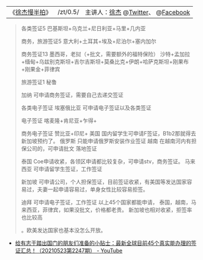 <table> 
 <tr>
       <td>《<a href="https://www.youtube.com/c/徐杰慢半拍/?lang=zh-cn" title="@《徐杰慢半拍》频道 (2018年10月14日注册)  | YouTube 
	      【说明】
	      打赏：http://paypal.me/xujie950331
	      地址:695 W Holt Ave104 Pomona CA 91768
	      电话：+19093261499（洛杉矶时间：周一至周五上午10点到下午5点）
	      手机：+16264931363
	       邮箱：xujie19651123@gmail.com
	      徐杰苹果商店软件：徐杰慢半拍
	      电报群 ：xujie1965
	      YouTube频道会员https://www.youtube.com/channel/UCrmRhJoIXkaCPJLX_mqnbqQ/join
	      1，慢半拍忠实听众-------29，99每月
	      2，慢半拍频道会员-------99，99每月 
	      *************************************************************************** 
	      不会关联境外账户的麻烦走淘宝代付，不要用内地卡或者内地邮箱绑定的账户付款。谢谢！ 
	      ***************************************************************************">徐杰慢半拍</a>》</td>
        <td> /zt/0.5/ </td>
        <td>主讲人：<a href="https://www.xujieusamedia.com/" title="徐杰-个人网站试运营 | Xu Jie USA Media | Chinese-USA Relations | Pomona, CA ">徐杰</a>
		@<a href="https://twitter.com/?lang=zh-cn" title="推特 | 徐杰慢半拍 *年*月 加入">Twitter</a>、	
		@<a href="https://zh-cn.facebook.com/" title="Facebook| 徐杰慢半拍 *年*月 加入">Facebook</a>
	</td>
    </tr> 
</table> 

> 各类签证5
> 巴基斯坦+乌克兰+尼日利亚+马里+几内亚
> 
> 商务，旅游签证5
> 意大利+土耳其+埃及+尼泊尔+塞内加尔
> 
> 商务签证13
> 墨西哥，老挝（+批文，需要额外的福特保险）
> 沙特+孟加拉+缅甸+乌兹别克斯坦+吉尔吉斯坦+莫桑比克+伊朗+哈萨克斯坦+刚果布+刚果金+菲律宾
> 
> 旅游签证1
> 秘鲁
> 
> 
> 
> 加纳  可申请商务签证，需要自己去递交签证
> 
> 各类电子签证
> 埃塞俄比亚  可申请电子签证以及各类签证
> 
> 电子签证
> 喀麦隆+肯尼亚+乍得+
> 
> 商务电子签证
> 赞比亚+印尼+
> 美国  国内留学生可申请F签证，B1b2那就得去新加坡预约了。
> 俄罗斯  只能申请俄罗斯安装作业签证
> 越南  在越南河内有担保公司的，可申请批文 落地签证
> 
> 泰国  Coe申请收紧，各领区申请都比较复杂，可申请stv，商务签证。
> 马来西亚  可申请留学生签证，工作签证
> 
> 新加坡  可申请公司，个人担保签证，目前签证收紧，有美国等发达国家容易过，夫妻一起申请容易过，单身女性比较容易拒签。
> 
> 迪拜 可申请电子签证，工作签证
> 以上45个国家都能申请，
> 泰国，越南，马来西亚，菲律宾，如果没批文，价格都老贵。
> 新加坡也相对收紧，拒签率也比较高
> 
> 。欧美发达国家也基本没怎么开放。

- [给有志于踏出国门的朋友们准备的小贴士：最新全球目前45个真实能办理的签证汇总！（20210523第2247期） - YouTube](https://www.youtube.com/watch?v=PztTJ5H06cI)
